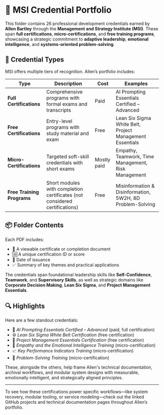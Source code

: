# 🧠 MSI Credential Portfolio

This folder contains 26 professional development credentials earned by **Allen Bartley** through the **Management and Strategy Institute (MSI)**. These span **full certifications**, **micro-certifications**, and **free training programs**, showcasing a strategic commitment to **adaptive leadership**, **emotional intelligence**, and **systems-oriented problem-solving**.

## 🎯 Credential Types

MSI offers multiple tiers of recognition. Allen’s portfolio includes:

| Type | Description | Cost | Examples |
|------|-------------|------|----------|
| **Full Certifications** | Comprehensive programs with formal exams and transcripts | Paid | AI Prompting Essentials Certified – Advanced |
| **Free Certifications** | Entry-level programs with study material and exam | Free | Lean Six Sigma White Belt, Project Management Essentials |
| **Micro-Certifications** | Targeted soft-skill credentials with short exams | Mostly paid | Empathy, Teamwork, Time Management, Risk Management |
| **Free Training Programs** | Short modules with completion certificates (not considered certifications) | Free | Misinformation & Disinformation, 5W2H, 8D Problem-Solving |

## 📦 Folder Contents

Each PDF includes:
- 📄 A viewable certificate or completion document  
- 🆔 A unique certification ID or score  
- 📅 Date of issuance  
- ✅ Summary of key themes and practical applications

The credentials span foundational leadership skills like **Self-Confidence**, **Teamwork**, and **Supervisory Skills**, as well as strategic domains like **Corporate Decision Making**, **Lean Six Sigma**, and **Project Management Essentials**.

## 🔍 Highlights

Here are a few standout credentials:
- 🤖 *AI Prompting Essentials Certified – Advanced* (paid, full certification)  
- ⚙️ *Lean Six Sigma White Belt Certification* (free certification)  
- 📅 *Project Management Essentials Certification* (free certification)  
- 💓 *Empathy and the Emotional Intelligence Training* (micro-certification)  
- 📈 *Key Performance Indicators Training* (micro-certification)  
- 🧩 *Problem-Solving Training* (micro-certification)

These, alongside the others, help frame Allen's technical documentation, archival workflows, and modular system designs with measurable, emotionally intelligent, and strategically aligned principles.

---

To see how these certifications power specific workflows—like system recovery, modular tooling, or service modeling—check out the linked GitHub projects and technical documentation pages throughout Allen’s portfolio.
